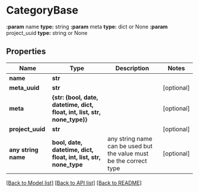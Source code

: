 # CategoryBase

**:param** name                                **type:** string **:param** meta                                **type:** dict or None  **:param** project_uuid                        **type:** string or None

## Properties
Name | Type | Description | Notes
------------ | ------------- | ------------- | -------------
**name** | **str** |  | 
**meta_uuid** | **str** |  | [optional] 
**meta** | **{str: (bool, date, datetime, dict, float, int, list, str, none_type)}** |  | [optional] 
**project_uuid** | **str** |  | [optional] 
**any string name** | **bool, date, datetime, dict, float, int, list, str, none_type** | any string name can be used but the value must be the correct type | [optional]

[[Back to Model list]](../README.md#documentation-for-models) [[Back to API list]](../README.md#documentation-for-api-endpoints) [[Back to README]](../README.md)


